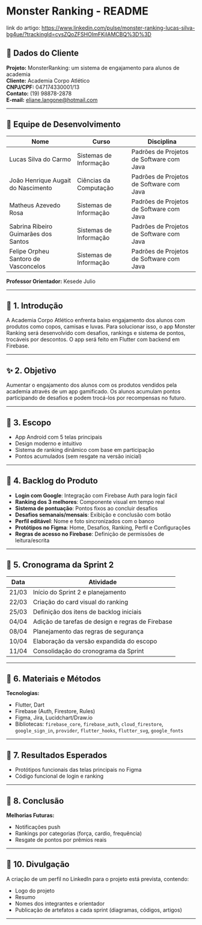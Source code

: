 # Monster Ranking - README

link do artigo: https://www.linkedin.com/pulse/monster-ranking-lucas-silva-bg4ue/?trackingId=cysZQoZFSHOImFKjIAMCBQ%3D%3D

## 📄 Dados do Cliente
**Projeto:** MonsterRanking: um sistema de engajamento para alunos de academia  
**Cliente:** Academia Corpo Atlético  
**CNPJ/CPF:** 047174330001/13  
**Contato:** (19) 98878-2878  
**E-mail:** eliane.langone@hotmail.com

---

## 👥 Equipe de Desenvolvimento
| Nome                             | Curso                   | Disciplina                                 |
|----------------------------------|--------------------------|---------------------------------------------|
| Lucas Silva do Carmo             | Sistemas de Informação | Padrões de Projetos de Software com Java    |
| João Henrique Augait do Nascimento | Ciências da Computação | Padrões de Projetos de Software com Java    |
| Matheus Azevedo Rosa            | Sistemas de Informação | Padrões de Projetos de Software com Java    |
| Sabrina Ribeiro Guimarães dos Santos | Sistemas de Informação | Padrões de Projetos de Software com Java    |
| Felipe Orpheu Santoro de Vasconcelos | Sistemas de Informação | Padrões de Projetos de Software com Java    |

**Professor Orientador:** Kesede Julio

---

## 📅 1. Introdução
A Academia Corpo Atlético enfrenta baixo engajamento dos alunos com produtos como copos, camisas e luvas. Para solucionar isso, o app Monster Ranking será desenvolvido com desafios, rankings e sistema de pontos, trocáveis por descontos. O app será feito em Flutter com backend em Firebase.

---

## ✨ 2. Objetivo
Aumentar o engajamento dos alunos com os produtos vendidos pela academia através de um app gamificado. Os alunos acumulam pontos participando de desafios e podem trocá-los por recompensas no futuro.

---

## 🔄 3. Escopo
- App Android com 5 telas principais
- Design moderno e intuitivo
- Sistema de ranking dinâmico com base em participação
- Pontos acumulados (sem resgate na versão inicial)

---

## 📆 4. Backlog do Produto
- **Login com Google**: Integração com Firebase Auth para login fácil
- **Ranking dos 3 melhores**: Componente visual em tempo real
- **Sistema de pontuação**: Pontos fixos ao concluir desafios
- **Desafios semanais/mensais**: Exibição e conclusão com botão
- **Perfil editável**: Nome e foto sincronizados com o banco
- **Protótipos no Figma**: Home, Desafios, Ranking, Perfil e Configurações
- **Regras de acesso no Firebase**: Definição de permissões de leitura/escrita

---

## 📅 5. Cronograma da Sprint 2
| Data    | Atividade                                                                 |
|---------|---------------------------------------------------------------------------|
| 21/03   | Início do Sprint 2 e planejamento                                        |
| 22/03   | Criação do card visual do ranking                                        |
| 25/03   | Definição dos itens de backlog iniciais                                 |
| 04/04   | Adição de tarefas de design e regras de Firebase                        |
| 08/04   | Planejamento das regras de segurança                                     |
| 10/04   | Elaboração da versão expandida do escopo                              |
| 11/04   | Consolidação do cronograma da Sprint                                    |

---

## 📓 6. Materiais e Métodos
**Tecnologias:**
- Flutter, Dart
- Firebase (Auth, Firestore, Rules)
- Figma, Jira, Lucidchart/Draw.io
- Bibliotecas: `firebase_core`, `firebase_auth`, `cloud_firestore`, `google_sign_in`, `provider`, `flutter_hooks`, `flutter_svg`, `google_fonts`

---

## 🔄 7. Resultados Esperados
- Protótipos funcionais das telas principais no Figma
- Código funcional de login e ranking

---

## 📄 8. Conclusão
**Melhorias Futuras:**
- Notificações push
- Rankings por categorias (força, cardio, frequência)
- Resgate de pontos por prêmios reais

---

## 🚀 10. Divulgação
A criação de um perfil no LinkedIn para o projeto está prevista, contendo:
- Logo do projeto
- Resumo
- Nomes dos integrantes e orientador
- Publicação de artefatos a cada sprint (diagramas, códigos, artigos)

---


